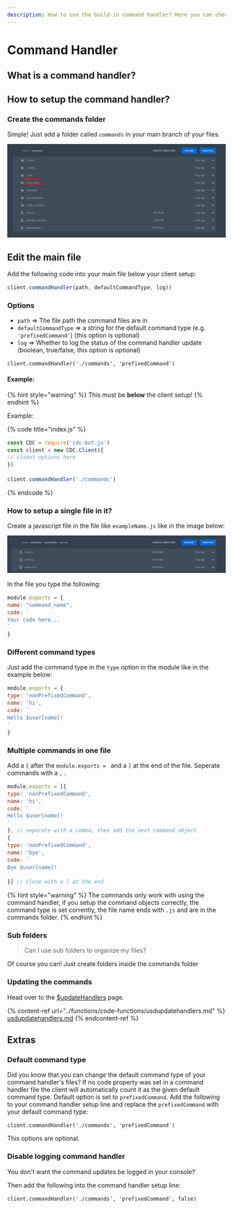 ```yaml
---
description: How to use the build-in command handler? Here you can check it out!
---
```

# Command Handler

## What is a command handler?

## How to setup the command handler?

### Create the commands folder

Simple! Just add a folder called `commands` in your main branch of your files.

![Example look of the commands folder](../.gitbook/assets/command-handler-folder.png)

## Edit the main file

Add the following code into your main file below your client setup:

```javascript
client.commandHandler(path, defaultCommandType, log))
```

### Options

* `path` => The file path the command files are in
* `defaultCommandType` => a string for the default command type (e.g. `'prefixedCommand'`) (this option is optional)
* `log` => Whether to log the status of the command handler update (boolean, true/false, this option is optional)

```
client.commandHandler('./commands', 'prefixedCommand')
```

#### Example:

{% hint style="warning" %}
This must be **below** the client setup!
{% endhint %}

Example:

{% code title="index.js" %}
```javascript
const CDC = require('cdc-bot.js')
const client = new CDC.Client({
// client options here
}) 

client.commandHandler('./commands')
```
{% endcode %}

### How to setup a single file in it?

Create a javascript file in the file like `exampleName.js` like in the image below:

![JavaScript files in the commands folder](../.gitbook/assets/command-handler-files.png)

In the file you type the following:

```javascript
module.exports = {
name: "command_name",
code: `
Your code here...
`
}
```

### Different command types

Just add the command type in the `type` option in the module like in the example below:

```javascript
module.exports = {
type: 'nonPrefixedCommand',
name: 'hi',
code: `
Hello $user[name]!
`
}
```

### Multiple commands in one file

Add a `[` after the `module.exports = ` and a `]` at the end of the file. Seperate commands with a `,` .

```javascript
module.exports = [{
type: 'nonPrefixedCommand',
name: 'hi',
code: `
Hello $user[name]!
`
}, // seperate with a comma, then add the next command object
{
type: 'nonPrefixedCommand',
name: 'bye',
code: `
Bye $user[name]!
`
}] // close with a [ at the end
```

{% hint style="warning" %}
The commands only work with using the command handler, if you setup the command objects correctly, the command type is set corrently, the file name ends with `.js` and are in the commands folder.
{% endhint %}

### Sub folders

> Can I use sub folders to organize my files?

Of course you can! Just create folders inside the commands folder

### Updating the commands

Head over to the [$updateHandlers](../functions/code-functions/usdupdatehandlers.md) page.

{% content-ref url="../functions/code-functions/usdupdatehandlers.md" %}
[usdupdatehandlers.md](../functions/code-functions/usdupdatehandlers.md)
{% endcontent-ref %}

## Extras

### Default command type

Did you know that you can change the default command type of your command handler's files? If no code property was set in a command handler file the client will automatically count it as the given default command type. Default option is set to `prefixedCommand`. Add the following to your command handler setup line and replace the `prefixedCommand` with your default command type:

```
client.commandHandler('./commands', 'prefixedCommand')
```

This options are optional.

### Disable logging command handler

You don't want the command updates be logged in your console?

Then add the following into the command handler setup line:

```
client.commandHandler('./commands', 'prefixedCommand', false)
```

